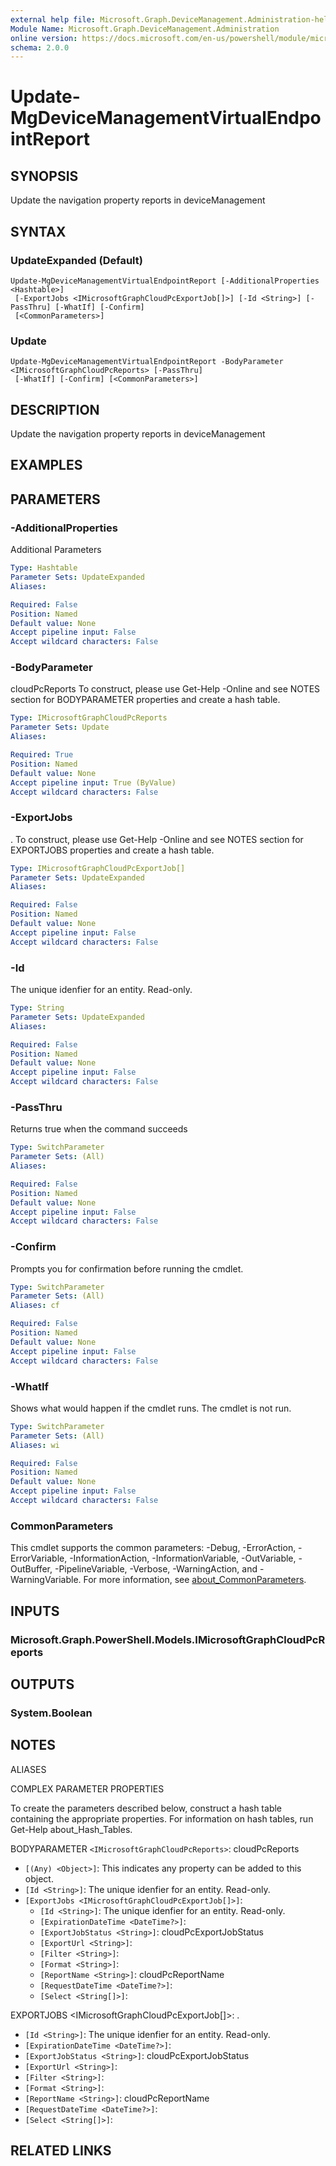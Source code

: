 ```yaml
---
external help file: Microsoft.Graph.DeviceManagement.Administration-help.xml
Module Name: Microsoft.Graph.DeviceManagement.Administration
online version: https://docs.microsoft.com/en-us/powershell/module/microsoft.graph.devicemanagement.administration/update-mgdevicemanagementvirtualendpointreport
schema: 2.0.0
---
```


# Update-MgDeviceManagementVirtualEndpointReport

## SYNOPSIS
Update the navigation property reports in deviceManagement

## SYNTAX

### UpdateExpanded (Default)
```
Update-MgDeviceManagementVirtualEndpointReport [-AdditionalProperties <Hashtable>]
 [-ExportJobs <IMicrosoftGraphCloudPcExportJob[]>] [-Id <String>] [-PassThru] [-WhatIf] [-Confirm]
 [<CommonParameters>]
```

### Update
```
Update-MgDeviceManagementVirtualEndpointReport -BodyParameter <IMicrosoftGraphCloudPcReports> [-PassThru]
 [-WhatIf] [-Confirm] [<CommonParameters>]
```

## DESCRIPTION
Update the navigation property reports in deviceManagement

## EXAMPLES

## PARAMETERS

### -AdditionalProperties
Additional Parameters

```yaml
Type: Hashtable
Parameter Sets: UpdateExpanded
Aliases:

Required: False
Position: Named
Default value: None
Accept pipeline input: False
Accept wildcard characters: False
```

### -BodyParameter
cloudPcReports
To construct, please use Get-Help -Online and see NOTES section for BODYPARAMETER properties and create a hash table.

```yaml
Type: IMicrosoftGraphCloudPcReports
Parameter Sets: Update
Aliases:

Required: True
Position: Named
Default value: None
Accept pipeline input: True (ByValue)
Accept wildcard characters: False
```

### -ExportJobs
.
To construct, please use Get-Help -Online and see NOTES section for EXPORTJOBS properties and create a hash table.

```yaml
Type: IMicrosoftGraphCloudPcExportJob[]
Parameter Sets: UpdateExpanded
Aliases:

Required: False
Position: Named
Default value: None
Accept pipeline input: False
Accept wildcard characters: False
```

### -Id
The unique idenfier for an entity.
Read-only.

```yaml
Type: String
Parameter Sets: UpdateExpanded
Aliases:

Required: False
Position: Named
Default value: None
Accept pipeline input: False
Accept wildcard characters: False
```

### -PassThru
Returns true when the command succeeds

```yaml
Type: SwitchParameter
Parameter Sets: (All)
Aliases:

Required: False
Position: Named
Default value: None
Accept pipeline input: False
Accept wildcard characters: False
```

### -Confirm
Prompts you for confirmation before running the cmdlet.

```yaml
Type: SwitchParameter
Parameter Sets: (All)
Aliases: cf

Required: False
Position: Named
Default value: None
Accept pipeline input: False
Accept wildcard characters: False
```

### -WhatIf
Shows what would happen if the cmdlet runs.
The cmdlet is not run.

```yaml
Type: SwitchParameter
Parameter Sets: (All)
Aliases: wi

Required: False
Position: Named
Default value: None
Accept pipeline input: False
Accept wildcard characters: False
```

### CommonParameters
This cmdlet supports the common parameters: -Debug, -ErrorAction, -ErrorVariable, -InformationAction, -InformationVariable, -OutVariable, -OutBuffer, -PipelineVariable, -Verbose, -WarningAction, and -WarningVariable. For more information, see [about_CommonParameters](http://go.microsoft.com/fwlink/?LinkID=113216).

## INPUTS

### Microsoft.Graph.PowerShell.Models.IMicrosoftGraphCloudPcReports
## OUTPUTS

### System.Boolean
## NOTES

ALIASES

COMPLEX PARAMETER PROPERTIES

To create the parameters described below, construct a hash table containing the appropriate properties. For information on hash tables, run Get-Help about_Hash_Tables.


BODYPARAMETER `<IMicrosoftGraphCloudPcReports>`: cloudPcReports
  - `[(Any) <Object>]`: This indicates any property can be added to this object.
  - `[Id <String>]`: The unique idenfier for an entity. Read-only.
  - `[ExportJobs <IMicrosoftGraphCloudPcExportJob[]>]`: 
    - `[Id <String>]`: The unique idenfier for an entity. Read-only.
    - `[ExpirationDateTime <DateTime?>]`: 
    - `[ExportJobStatus <String>]`: cloudPcExportJobStatus
    - `[ExportUrl <String>]`: 
    - `[Filter <String>]`: 
    - `[Format <String>]`: 
    - `[ReportName <String>]`: cloudPcReportName
    - `[RequestDateTime <DateTime?>]`: 
    - `[Select <String[]>]`: 

EXPORTJOBS <IMicrosoftGraphCloudPcExportJob\[]>: .
  - `[Id <String>]`: The unique idenfier for an entity. Read-only.
  - `[ExpirationDateTime <DateTime?>]`: 
  - `[ExportJobStatus <String>]`: cloudPcExportJobStatus
  - `[ExportUrl <String>]`: 
  - `[Filter <String>]`: 
  - `[Format <String>]`: 
  - `[ReportName <String>]`: cloudPcReportName
  - `[RequestDateTime <DateTime?>]`: 
  - `[Select <String[]>]`: 

## RELATED LINKS
